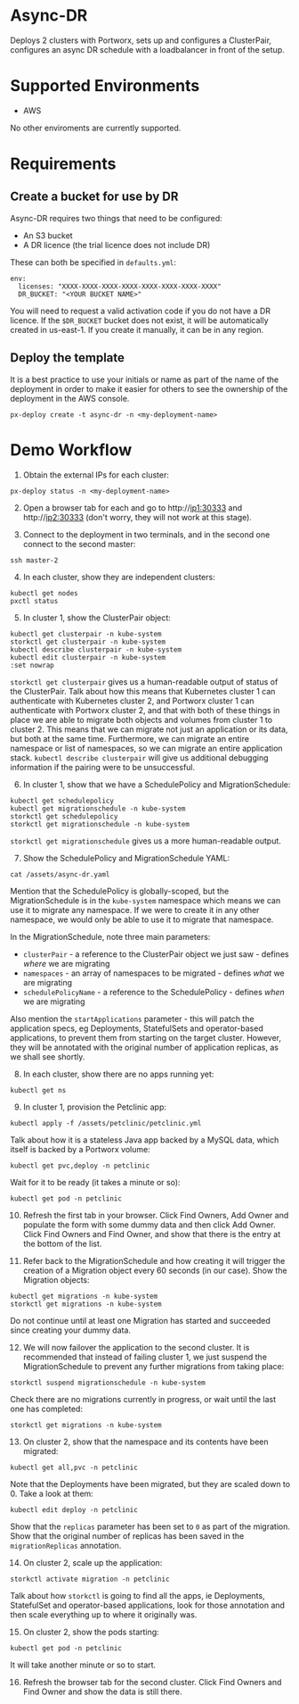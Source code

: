 <!-- If you update this, you probably also want to update the Migration document -->
# Async-DR

Deploys 2 clusters with Portworx, sets up and configures a ClusterPair, configures an async DR schedule with a loadbalancer in front of the setup.

# Supported Environments

* AWS

No other enviroments are currently supported.

# Requirements

## Create a bucket for use by DR

Async-DR requires two things that need to be configured:

* An S3 bucket
* A DR licence (the trial licence does not include DR)

These can both be specified in `defaults.yml`:

```
env:
  licenses: "XXXX-XXXX-XXXX-XXXX-XXXX-XXXX-XXXX-XXXX"
  DR_BUCKET: "<YOUR BUCKET NAME>"
```

You will need to request a valid activation code if you do not have a DR licence. If the `$DR_BUCKET` bucket does not exist, it will be automatically created in us-east-1. If you create it manually, it can be in any region.

## Deploy the template

It is a best practice to use your initials or name as part of the name of the deployment in order to make it easier for others to see the ownership of the deployment in the AWS console.

```
px-deploy create -t async-dr -n <my-deployment-name>
```

# Demo Workflow

1. Obtain the external IPs for each cluster:

```
px-deploy status -n <my-deployment-name>
```

2. Open a browser tab for each and go to http://<ip1:30333> and http://<ip2:30333> (don't worry, they will not work at this stage).

3. Connect to the deployment in two terminals, and in the second one connect to the second master:

```
ssh master-2
```

4. In each cluster, show they are independent clusters:

```
kubectl get nodes
pxctl status
```

5. In cluster 1, show the ClusterPair object:

```
kubectl get clusterpair -n kube-system
storkctl get clusterpair -n kube-system
kubectl describe clusterpair -n kube-system
kubectl edit clusterpair -n kube-system
:set nowrap
```

`storkctl get clusterpair` gives us a human-readable output of status of the ClusterPair. Talk about how this means that Kubernetes cluster 1 can authenticate with Kubernetes cluster 2, and Portworx cluster 1 can authenticate with Portworx cluster 2, and that with both of these things in place we are able to migrate both objects and volumes from cluster 1 to cluster 2. This means that we can migrate not just an application or its data, but both at the same time. Furthermore, we can migrate an entire namespace or list of namespaces, so we can migrate an entire application stack. `kubectl describe clusterpair` will give us additional debugging information if the pairing were to be unsuccessful.

6. In cluster 1, show that we have a SchedulePolicy and MigrationSchedule:

```
kubectl get schedulepolicy
kubectl get migrationschedule -n kube-system
storkctl get schedulepolicy
storkctl get migrationschedule -n kube-system
```

`storkctl get migrationschedule` gives us a more human-readable output.

7. Show the SchedulePolicy and MigrationSchedule YAML:

```
cat /assets/async-dr.yaml
```

Mention that the SchedulePolicy is globally-scoped, but the MigrationSchedule is in the `kube-system` namespace which means we can use it to migrate any namespace. If we were to create it in any other namespace, we would only be able to use it to migrate that namespace.

In the MigrationSchedule, note three main parameters:

* `clusterPair` - a reference to the ClusterPair object we just saw - defines *where* we are migrating
* `namespaces` - an array of namespaces to be migrated - defines *what* we are migrating
* `schedulePolicyName` - a reference to the SchedulePolicy - defines *when* we are migrating

Also mention the `startApplications` parameter - this will patch the application specs, eg Deployments, StatefulSets and operator-based applications, to prevent them from starting on the target cluster. However, they will be annotated with the original number of application replicas, as we shall see shortly.

8. In each cluster, show there are no apps running yet:

```
kubectl get ns
```

9. In cluster 1, provision the Petclinic app:

```
kubectl apply -f /assets/petclinic/petclinic.yml
```

Talk about how it is a stateless Java app backed by a MySQL data, which itself is backed by a Portworx volume:

```
kubectl get pvc,deploy -n petclinic
```

Wait for it to be ready (it takes a minute or so):

```
kubectl get pod -n petclinic
```

10. Refresh the first tab in your browser. Click Find Owners, Add Owner and populate the form with some dummy data and then click Add Owner. Click Find Owners and Find Owner, and show that there is the entry at the bottom of the list.

11. Refer back to the MigrationSchedule and how creating it will trigger the creation of a Migration object every 60 seconds (in our case). Show the Migration objects:

```
kubectl get migrations -n kube-system
storkctl get migrations -n kube-system
```

Do not continue until at least one Migration has started and succeeded since creating your dummy data.

12. We will now failover the application to the second cluster. It is recommended that instead of failing cluster 1, we just suspend the MigrationSchedule to prevent any further migrations from taking place:

```
storkctl suspend migrationschedule -n kube-system
```

Check there are no migrations currently in progress, or wait until the last one has completed:

```
storkctl get migrations -n kube-system
```

13. On cluster 2, show that the namespace and its contents have been migrated:

```
kubectl get all,pvc -n petclinic
```

Note that the Deployments have been migrated, but they are scaled down to 0. Take a look at them:

```
kubectl edit deploy -n petclinic
```

Show that the `replicas` parameter has been set to `0` as part of the migration. Show that the original number of replicas has been saved in the `migrationReplicas` annotation.

14. On cluster 2, scale up the application:

```
storkctl activate migration -n petclinic
```

Talk about how `storkctl` is going to find all the apps, ie Deployments, StatefulSet and operator-based applications, look for those annotation and then scale everything up to where it originally was.

15. On cluster 2, show the pods starting:

```
kubectl get pod -n petclinic
```

It will take another minute or so to start.

16. Refresh the browser tab for the second cluster. Click Find Owners and Find Owner and show the data is still there.
